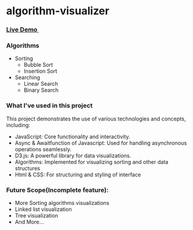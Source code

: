 # algorithm-visualizer 
### <a href="https://vanshikajain331.github.io/Algorithm-visualization-tool/">Live Demo <img src="https://user-images.githubusercontent.com/26277680/161445394-01bc2179-9fb4-4e57-9cd1-76c47e244ff6.png" data-canonical-src="https://gyazo.com/eb5c5741b6a9a16c692170a41a49c858.png" width="15" height="auto" /></a> 

### Algorithms
* Sorting
  * Bubble Sort
  * Insertion Sort
* Searching
  * Linear Search
  * Binary Search


### What I've used in this project

This project demonstrates the use of various technologies and concepts, including:

* JavaScript: Core functionality and interactivity.
* Async & Awaitfunction of Javascript: Used for handling asynchronous operations seamlessly.
* D3.js: A powerful library for data visualizations.
* Algorithms: Implemented for visualizing sorting and other data structures
* Html & CSS: For structuring and styling of interface


### Future Scope(Incomplete feature):

* More Sorting algorithms visualizations
* Linked list visualization
* Tree visualization
* And More...

### 



